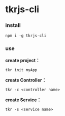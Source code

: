 # tkrjs-cli

### install 

```
npm i -g tkrjs-cli
```

### use

**create project：**

```
tkr init myApp
```

**create Controller：** 

```
tkr -c <controller name>
```

**create Service：**

```
tkr -s <service name>
```